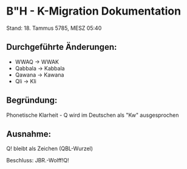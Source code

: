 # B"H - K-Migration Dokumentation
Stand: 18. Tammus 5785, MESZ 05:40

## Durchgeführte Änderungen:
- WWAQ → WWAK
- Qabbala → Kabbala
- Qawana → Kawana
- Qli → Kli

## Begründung:
Phonetische Klarheit - Q wird im Deutschen als "Kw" ausgesprochen

## Ausnahme:
Q! bleibt als Zeichen (QBL-Wurzel)

Beschluss: JBR.-Wolff!Q!
